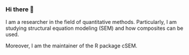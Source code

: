 ### Hi there 👋

I am a researcher in the field of quantitative methods. Particularly, I am studying structural equation modeling (SEM) and how composites can be used.  

Moreover, I am the maintainer of the R package cSEM. 



<!--
**FloSchuberth/FloSchuberth** is a ✨ _special_ ✨ repository because its `README.md` (this file) appears on your GitHub profile.

Here are some ideas to get you started:

- 🔭 I’m currently working on ...
- 🌱 I’m currently learning ...
- 👯 I’m looking to collaborate on ...
- 🤔 I’m looking for help with ...
- 💬 Ask me about ...
- 📫 How to reach me: ...
- 😄 Pronouns: ...
- ⚡ Fun fact: ...
-->
